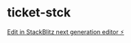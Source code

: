 # ticket-stck

[Edit in StackBlitz next generation editor ⚡️](https://stackblitz.com/~/github.com/KamalJeet-07/ticket-stck)